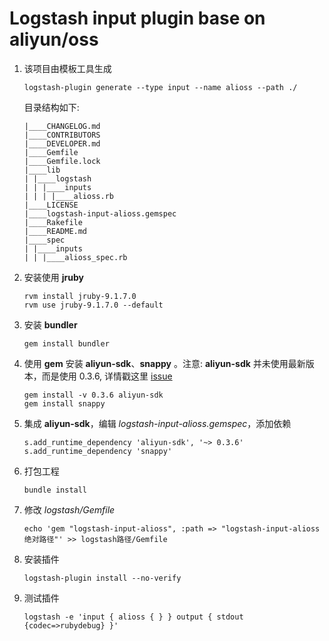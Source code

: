 # Logstash input plugin base on aliyun/oss

1. 该项目由模板工具生成

    `logstash-plugin generate --type input --name alioss --path ./`
    
    目录结构如下:
    
    ```
    |____CHANGELOG.md
    |____CONTRIBUTORS
    |____DEVELOPER.md
    |____Gemfile
    |____Gemfile.lock
    |____lib
    | |____logstash
    | | |____inputs
    | | | |____alioss.rb
    |____LICENSE
    |____logstash-input-alioss.gemspec
    |____Rakefile
    |____README.md
    |____spec
    | |____inputs
    | | |____alioss_spec.rb
    ```

2. 安装使用 **jruby**
    
    ```
    rvm install jruby-9.1.7.0
    rvm use jruby-9.1.7.0 --default
    ```
    
3. 安装 **bundler** 

    ```
    gem install bundler
    ```
4. 使用 **gem** 安装 **aliyun-sdk**、**snappy** 。注意: **aliyun-sdk** 并未使用最新版本，而是使用 0.3.6, 详情戳这里 [issue](https://github.com/aliyun/aliyun-oss-ruby-sdk/issues/40)

    ```
    gem install -v 0.3.6 aliyun-sdk
    gem install snappy
    ```
5. 集成 **aliyun-sdk**，编辑 _logstash-input-alioss.gemspec_，添加依赖

    ```
    s.add_runtime_dependency 'aliyun-sdk', '~> 0.3.6'
    s.add_runtime_dependency 'snappy'
    ```
    
6. 打包工程 

    ```
    bundle install
    ```

7. 修改 _logstash/Gemfile_ 
    
    ```
    echo 'gem "logstash-input-alioss", :path => "logstash-input-alioss绝对路径"' >> logstash路径/Gemfile
    ```
    
8. 安装插件 
    
    ```
    logstash-plugin install --no-verify
    ```

9. 测试插件
    
    ```
    logstash -e 'input { alioss { } } output { stdout {codec=>rubydebug} }'
    ```
